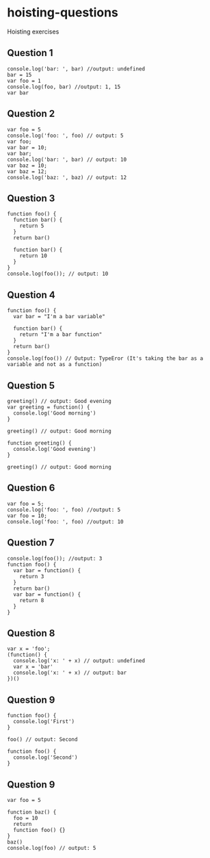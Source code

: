 # hoisting-questions
Hoisting exercises

## Question 1 ##

```
console.log('bar: ', bar) //output: undefined
bar = 15
var foo = 1
console.log(foo, bar) //output: 1, 15
var bar
```

## Question 2 ##

```
var foo = 5
console.log('foo: ', foo) // output: 5
var foo;
var bar = 10;
var bar;
console.log('bar: ', bar) // output: 10
var baz = 10;
var baz = 12;
console.log('baz: ', baz) // output: 12
```

## Question 3 ##

```
function foo() {
  function bar() {
    return 5
  }
  return bar()

  function bar() {
    return 10
  }
}
console.log(foo()); // output: 10
```

## Question 4 ##

```
function foo() {
  var bar = "I'm a bar variable"

  function bar() {
    return "I'm a bar function"
  }
  return bar()
}
console.log(foo()) // Output: TypeEror (It's taking the bar as a variable and not as a function)  
```

## Question 5 ##

```
greeting() // output: Good evening
var greeting = function() {
  console.log('Good morning') 
}

greeting() // output: Good morning

function greeting() {
  console.log('Good evening') 
}

greeting() // output: Good morning 
```

## Question 6 ##

```
var foo = 5;
console.log('foo: ', foo) //output: 5
var foo = 10;
console.log('foo: ', foo) //output: 10

```

## Question 7 ##

```
console.log(foo()); //output: 3
function foo() {
  var bar = function() {
    return 3
  }
  return bar()
  var bar = function() {
    return 8
  }
}
```

## Question 8 ##

```
var x = 'foo';
(function() {
  console.log('x: ' + x) // output: undefined
  var x = 'bar'
  console.log('x: ' + x) // output: bar
})()
```

## Question 9 ##

```
function foo() {
  console.log('First')
}

foo() // output: Second

function foo() {
  console.log('Second')
}
```

## Question 9 ##

```
var foo = 5

function baz() {
  foo = 10
  return
  function foo() {}
}
baz()
console.log(foo) // output: 5
```
